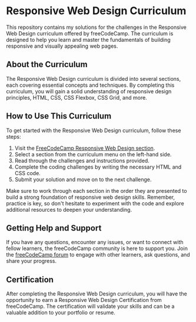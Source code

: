 # Responsive Web Design Curriculum

This repository contains my solutions for the challenges in the Responsive Web Design curriculum offered by freeCodeCamp. The curriculum is designed to help you learn and master the fundamentals of building responsive and visually appealing web pages.

## About the Curriculum

The Responsive Web Design curriculum is divided into several sections, each covering essential concepts and techniques. By completing this curriculum, you will gain a solid understanding of responsive design principles, HTML, CSS, CSS Flexbox, CSS Grid, and more.

## How to Use This Curriculum

To get started with the Responsive Web Design curriculum, follow these steps:

1. Visit the [FreeCodeCamp Responsive Web Design section](https://www.freecodecamp.org/learn/2022/responsive-web-design/).
2. Select a section from the curriculum menu on the left-hand side.
3. Read through the challenges and instructions provided.
4. Complete the coding challenges by writing the necessary HTML and CSS code.
5. Submit your solution and move on to the next challenge.

Make sure to work through each section in the order they are presented to build a strong foundation of responsive web design skills. Remember, practice is key, so don't hesitate to experiment with the code and explore additional resources to deepen your understanding.

## Getting Help and Support

If you have any questions, encounter any issues, or want to connect with fellow learners, the freeCodeCamp community is here to support you. Join the [freeCodeCamp forum](https://www.freecodecamp.org/forum/) to engage with other learners, ask questions, and share your progress.

## Certification

After completing the Responsive Web Design curriculum, you will have the opportunity to earn a Responsive Web Design Certification from freeCodeCamp. The certification will validate your skills and can be a valuable addition to your portfolio or resume.
